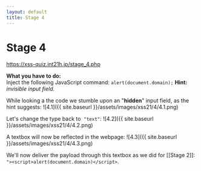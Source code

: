 ```yaml
---
layout: default
title: Stage 4
---
```



# Stage 4
https://xss-quiz.int21h.jp/stage_4.php


**What you have to do:**  
Inject the following JavaScript command: `alert(document.domain);`
**Hint:** *invisible input field.*

While looking a the code we stumble upon an "**hidden**" input field, as the hint suggests:
![4.1]({{ site.baseurl }}/assets/images/xss21/4/4.1.png)

Let's change the type back to  `"text"`:
![4.2]({{ site.baseurl }}/assets/images/xss21/4/4.2.png)

A textbox will now be reflected in the webpage:
![4.3]({{ site.baseurl }}/assets/images/xss21/4/4.3.png)

We'll now deliver the payload through this textbox as we did for [[Stage 2]]:
`"><script>alert(document.domain)</script>`.
